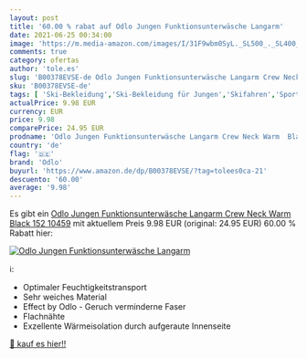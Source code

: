 ```yaml
---
layout: post
title: '60.00 % rabat auf Odlo Jungen Funktionsunterwäsche Langarm'
date: 2021-06-25 00:34:00
image: 'https://m.media-amazon.com/images/I/31F9wbm0SyL._SL500_._SL400_.jpg'
comments: true
category: ofertas
author: 'tole.es'
slug: 'B00378EVSE-de Odlo Jungen Funktionsunterwäsche Langarm Crew Neck Warm...'
sku: 'B00378EVSE-de'
tags: [ 'Ski-Bekleidung','Ski-Bekleidung für Jungen','Skifahren','Sport','Sport & Freizeit','Sportausrüstung & -bekleidung','Thermounterhemden für Jungen','Thermounterwäsche für Jungen','Wintersport','odlo', ]
actualPrice: 9.98 EUR
currency: EUR
price: 9.98
comparePrice: 24.95 EUR
prodname: 'Odlo Jungen Funktionsunterwäsche Langarm Crew Neck Warm  Black  152  10459'
country: 'de'
flag: '🇩🇪'
brand: 'Odlo'
buyurl: 'https://www.amazon.de/dp/B00378EVSE/?tag=tolees0ca-21'
descuento: '60.00'
average: '9.98'
---
```


Es gibt ein [Odlo Jungen Funktionsunterwäsche Langarm Crew Neck Warm  Black  152  10459](https://www.amazon.de/dp/B00378EVSE/?tag=tolees0ca-21) mit aktuellem Preis 9.98 EUR (original: 24.95 EUR) 60.00 % Rabatt hier:

[![Odlo Jungen Funktionsunterwäsche Langarm](https://m.media-amazon.com/images/I/31F9wbm0SyL._SL500_._SL400_.jpg)](https://www.amazon.de/dp/B00378EVSE/?tag=tolees0ca-21)

ℹ️:

- Optimaler Feuchtigkeitstransport
- Sehr weiches Material
- Effect by Odlo - Geruch verminderne Faser
- Flachnähte
- Exzellente Wärmeisolation durch aufgeraute Innenseite

[🛒 kauf es hier!!](https://www.amazon.de/dp/B00378EVSE/?tag=tolees0ca-21)
